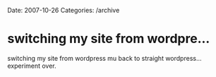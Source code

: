 Date: 2007-10-26
Categories: /archive

# switching my site from wordpre...

switching my site from wordpress mu back to straight wordpress... experiment over.
